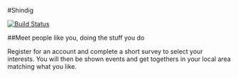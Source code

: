 #Shindig

[![Build Status](https://travis-ci.org/DJCubed/shindig.svg?branch=master)](https://travis-ci.org/DJCubed/shindig)

##Meet people like you, doing the stuff you do

Register for an account and complete a short survey to select your interests. You will then be shown events and get togethers in your local area matching what you like.
